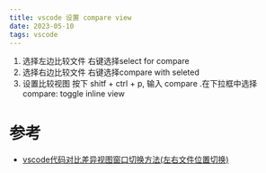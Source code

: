 ```yaml
---
title: vscode 设置 compare view
date: 2023-05-10  
tags: vscode
---
```


1. 选择左边比较文件
	右键选择select for compare 
2. 选择右边比较文件
	右键选择compare with seleted
3. 设置比较视图
	按下 shitf + ctrl + p, 输入 compare .在下拉框中选择 compare: toggle inline view


# 参考

- [vscode代码对比差异视图窗口切换方法(左右文件位置切换)](https://codeantenna.com/a/UFfM4Cbsly)